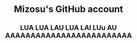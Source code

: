 <h1 align="center">Mizosu's GitHub account</h1>
<p align="center">

</p>

<h2 align="center">LUA LUA LAU LUA LAI LUu AU AAAAAAAAAAAAAAAAAAAAAAAAA</h2>
